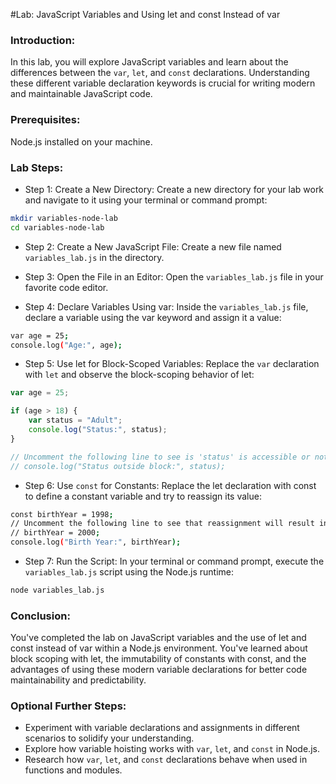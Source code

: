 #Lab: JavaScript Variables and Using let and const Instead of var

### Introduction:

In this lab, you will explore JavaScript variables and learn about the differences between the `var`, `let`, and `const` declarations. Understanding these different variable declaration keywords is crucial for writing modern and maintainable JavaScript code.

### Prerequisites:

Node.js installed on your machine.

### Lab Steps:

- Step 1: Create a New Directory:
Create a new directory for your lab work and navigate to it using your terminal or command prompt:

```sh
mkdir variables-node-lab
cd variables-node-lab
```

- Step 2: Create a New JavaScript File:
Create a new file named `variables_lab.js` in the directory.

- Step 3: Open the File in an Editor:
Open the `variables_lab.js` file in your favorite code editor.

- Step 4: Declare Variables Using var:
Inside the `variables_lab.js` file, declare a variable using the var keyword and assign it a value:

```sh
var age = 25;
console.log("Age:", age);
```

- Step 5: Use let for Block-Scoped Variables:
Replace the `var` declaration with  `let` and observe the block-scoping behavior of let:

```js
var age = 25;

if (age > 18) {
    var status = "Adult";
    console.log("Status:", status);
}

// Uncomment the following line to see is 'status' is accessible or not
// console.log("Status outside block:", status);
```

- Step 6: Use `const` for Constants:
Replace the let declaration with const to define a constant variable and try to reassign its value:

```sh
const birthYear = 1998;
// Uncomment the following line to see that reassignment will result in an error
// birthYear = 2000;
console.log("Birth Year:", birthYear);
```

- Step 7: Run the Script:
In your terminal or command prompt, execute the `variables_lab.js` script using the Node.js runtime:

```sh
node variables_lab.js
```

### Conclusion:

You've completed the lab on JavaScript variables and the use of let and const instead of var within a Node.js environment. You've learned about block scoping with let, the immutability of constants with const, and the advantages of using these modern variable declarations for better code maintainability and predictability.

### Optional Further Steps:

- Experiment with variable declarations and assignments in different scenarios to solidify your understanding.
- Explore how variable hoisting works with `var`, `let`, and `const` in Node.js.
- Research how `var`, `let`, and `const` declarations behave when used in functions and modules.




